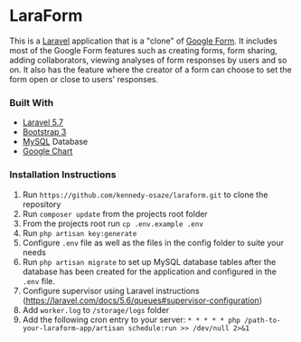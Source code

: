 
# LaraForm

This is a [Laravel](www.larevel.com) application that is a "clone" of [Google Form](https://www.google.com/forms/about/). It includes most of the Google Form features such as creating forms, form sharing, adding collaborators, viewing analyses of form responses by users and so on. It also has the feature where the creator of a form can choose to set the form open or close to users' responses. 

### Built With
 - [Laravel 5.7](https://laravel.com/docs/5.7)
 - [Bootstrap 3](https://getbootstrap.com/docs/3.3/) 
 - [MySQL](https://github.com/mysql) Database
 - [Google Chart](https://developers.google.com/chart/)

### Installation Instructions
 1. Run `https://github.com/kennedy-osaze/laraform.git` to clone the repository
 2. Run  `composer update`  from the projects root folder
 3. From the projects root run  `cp .env.example .env`
 4. Run `php artisan key:generate`
 5. Configure `.env` file as well as the files in the config folder to suite your needs
 6. Run `php artisan migrate` to set up MySQL database tables after the database has been created for the application and configured in the `.env` file.
 7. Configure supervisor using Laravel instructions (https://laravel.com/docs/5.6/queues#supervisor-configuration)
 8. Add `worker.log` to `/storage/logs` folder
 9. Add the following cron entry to your server: `* * * * * php /path-to-your-laraform-app/artisan schedule:run >> /dev/null 2>&1`
